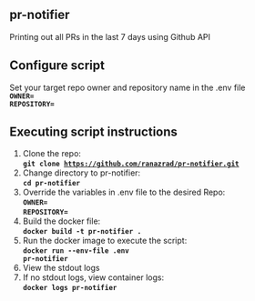 ## pr-notifier
Printing out all PRs in the last 7 days using Github API

## Configure script
Set your target repo owner and repository name in the .env file  
  **<code>OWNER=</code>**  
  **<code>REPOSITORY=</code>**  
## Executing script instructions
1. Clone the repo:  
  **<code>git clone https://github.com/ranazrad/pr-notifier.git</code>**  
2. Change directory to pr-notifier:  
  **<code>cd pr-notifier</code>**  
3. Override the variables in .env file to the desired Repo:  
  **<code>OWNER=</code>**  
  **<code>REPOSITORY=</code>**  
4. Build the docker file:  
  **<code>docker build -t pr-notifier .</code>**  
5. Run the docker image to execute the script:  
  **<code>docker run --env-file .env pr-notifier</code>**  
6. View the stdout logs  
7. If no stdout logs, view container logs:  
  **<code>docker logs pr-notifier</code>**   

